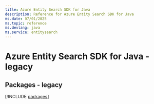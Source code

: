 ```yaml
---
title: Azure Entity Search SDK for Java
description: Reference for Azure Entity Search SDK for Java
ms.date: 07/01/2025
ms.topic: reference
ms.devlang: java
ms.service: entitysearch
---
```

# Azure Entity Search SDK for Java - legacy
## Packages - legacy
[!INCLUDE [packages](entity-search-index.md)]